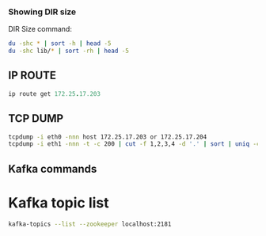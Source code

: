 <!--v-->
### Showing DIR size

<!-- .element: class="lefty" -->DIR Size command:
```bash
du -shc * | sort -h | head -5
du -shc lib/* | sort -rh | head -5
```
## IP ROUTE
```ruby
ip route get 172.25.17.203
```

## TCP DUMP
```bash
tcpdump -i eth0 -nnn host 172.25.17.203 or 172.25.17.204
tcpdump -i eth1 -nnn -t -c 200 | cut -f 1,2,3,4 -d '.' | sort | uniq -c | sort -nr | head -n 20
```

## Kafka commands

# Kafka topic list
```bash
kafka-topics --list --zookeeper localhost:2181

```
